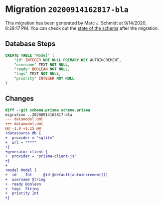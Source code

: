 # Migration `20200914162817-bla`

This migration has been generated by Marc J. Schmidt at 9/14/2020, 6:28:17 PM.
You can check out the [state of the schema](./schema.prisma) after the migration.

## Database Steps

```sql
CREATE TABLE "Model" (
    "id" INTEGER NOT NULL PRIMARY KEY AUTOINCREMENT,
    "username" TEXT NOT NULL,
    "ready" BOOLEAN NOT NULL,
    "tags" TEXT NOT NULL,
    "priority" INTEGER NOT NULL
)
```

## Changes

```diff
diff --git schema.prisma schema.prisma
migration ..20200914162817-bla
--- datamodel.dml
+++ datamodel.dml
@@ -1,0 +1,15 @@
+datasource db {
+  provider = "sqlite"
+  url = "***"
+}
+generator client {
+  provider = "prisma-client-js"
+}
+
+model Model {
+  id    Int     @id @default(autoincrement())
+  username String
+  ready Boolean
+  tags  String
+  priority Int
+}
```


